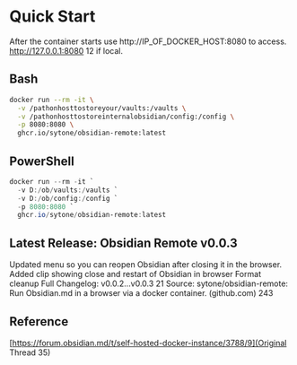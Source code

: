 # Quick Start

After the container starts use http://IP_OF_DOCKER_HOST:8080 to access. http://127.0.0.1:8080 12 if local.

## Bash

```bash
docker run --rm -it \
  -v /pathonhosttostoreyour/vaults:/vaults \
  -v /pathonhosttostoreinternalobsidian/config:/config \
  -p 8080:8080 \
  ghcr.io/sytone/obsidian-remote:latest
```

## PowerShell

```powershell
docker run --rm -it `
  -v D:/ob/vaults:/vaults `
  -v D:/ob/config:/config `
  -p 8080:8080 `
  ghcr.io/sytone/obsidian-remote:latest
```

## Latest Release: Obsidian Remote v0.0.3

Updated menu so you can reopen Obsidian after closing it in the browser.
Added clip showing close and restart of Obsidian in browser
Format cleanup
Full Changelog: v0.0.2…v0.0.3 21
Source: sytone/obsidian-remote: Run Obsidian.md in a browser via a docker container. (github.com) 243

## Reference

[https://forum.obsidian.md/t/self-hosted-docker-instance/3788/9](Original Thread 35)